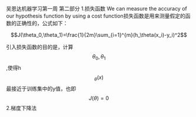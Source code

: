 吴恩达机器学习第一周 第二部分
1.损失函数
We can measure the accuracy of our hypothesis function by using a cost function损失函数是用来测量假定的函数的正确性的，公式如下：

$$J(\theta_0,\theta_1)=\frac{1}{2m}\sum_{i=1}^{m}(h_\theta(x_i)-y_i)^2$$

引入损失函数的目的是，计算$$\theta_0,\theta_1$$,使得h$$_\theta(x)$$最接近于训练集中的y值，也即$$J(\theta)=0$$
2.梯度下降法